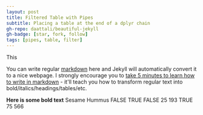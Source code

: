 ```yaml
---
layout: post
title: Filtered Table with Pipes
subtitle: Placing a table at the end of a dplyr chain
gh-repo: daattali/beautiful-jekyll
gh-badge: [star, fork, follow]
tags: [pipes, table, filter]
---
```


This

You can write regular [markdown](http://markdowntutorial.com/) here and Jekyll will automatically convert it to a nice webpage.  I strongly encourage you to [take 5 minutes to learn how to write in markdown](http://markdowntutorial.com/) - it'll teach you how to transform regular text into bold/italics/headings/tables/etc.

**Here is some bold text**
       Sesame
Hummus  FALSE TRUE
  FALSE    25  193
  TRUE     75  566

